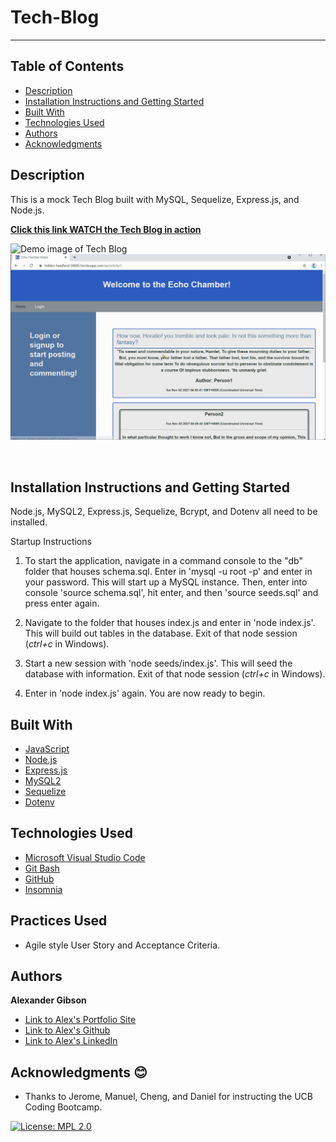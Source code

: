 # Tech-Blog
  -----------------

## Table of Contents
  - [Description](#Description)
  - [Installation Instructions and Getting Started](#Installation)
  - [Built With](#Built)
  - [Technologies Used](#Technologies)
  - [Authors](#Authors)
  - [Acknowledgments](#Acknowledgments)


## Description
This is a mock Tech Blog built with MySQL, Sequelize, Express.js, and Node.js.


**[Click this link WATCH the Tech Blog in action]()**


![Demo image of Tech Blog](./images/tech-blog-demo.png)
![Demo GIF of Tech Blog](./images/tech-blog-demo.gif)

 <br />


## Installation Instructions and Getting Started
Node.js, MySQL2, Express.js, Sequelize, Bcrypt, and Dotenv all need to be installed. 

Startup Instructions
1) To start the application, navigate in a command console to the "db" folder that houses schema.sql. Enter in 'mysql -u root -p' and enter in your password. This will start up a MySQL instance. Then, enter into console 'source schema.sql', hit enter, and then 'source seeds.sql' and press enter again.

2) Navigate to the folder that houses index.js and enter in 'node index.js'. This will build out tables in the database. Exit of that node session (*ctrl+c* in Windows).

3) Start a new session with 'node seeds/index.js'. This will seed the database with information. Exit of that node session (*ctrl+c* in Windows).

4) Enter in 'node index.js' again. You are now ready to begin.

## Built With
* [JavaScript](https://developer.mozilla.org/en-US/docs/Web/JavaScript)
* [Node.js](https://nodejs.org/en/)
* [Express.js](https://expressjs.com/)
* [MySQL2](https://www.npmjs.com/package/mysql2)
* [Sequelize](https://www.npmjs.com/package/sequelize)
* [Dotenv](https://www.npmjs.com/package/dotenv)

## Technologies Used
* [Microsoft Visual Studio Code](https://code.visualstudio.com/)
* [Git Bash](https://git-scm.com/downloads)
* [GitHub](https://github.com/)
* [Insomnia](https://insomnia.rest/)

## Practices Used
* Agile style User Story and Acceptance Criteria.


## Authors
**Alexander Gibson** 

- [Link to Alex's Portfolio Site](https://argibson02.github.io/Professional-Portfolio-2/)
- [Link to Alex's Github](https://github.com/argibson02)
- [Link to Alex's LinkedIn](www.linkedin.com/in/alexander-gibson-1b0bb6105)


## Acknowledgments 😊
- Thanks to Jerome, Manuel, Cheng, and Daniel for instructing the UCB Coding Bootcamp.


[![License: MPL 2.0](https://img.shields.io/badge/License-MPL%202.0-brightgreen.svg)](https://opensource.org/licenses/MPL-2.0)
